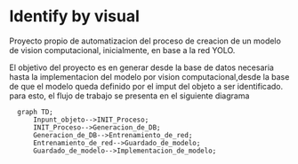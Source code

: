 #  Identify by visual

Proyecto propio de automatizacion del proceso de creacion de un modelo de vision computacional, inicialmente, en base a la red YOLO.

El objetivo del proyecto es en generar desde la base de datos necesaria hasta la implementacion del modelo por vision computacional,desde la base de que el modelo queda definido por el imput del objeto a ser identificado. para esto, el flujo de trabajo se presenta en el siguiente diagrama


```mermaid
  graph TD;
      Inpunt_objeto-->INIT_Proceso;
      INIT_Proceso-->Generacion_de_DB;
      Generacion_de_DB-->Entrenamiento_de_red;
      Entrenamiento_de_red-->Guardado_de_modelo;
      Guardado_de_modelo-->Implementacion_de_modelo;
      
```
